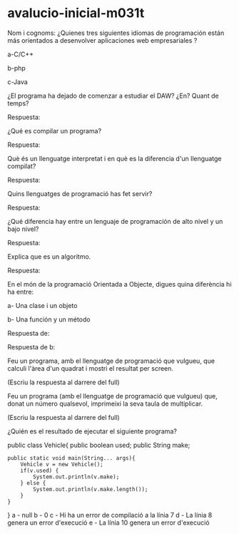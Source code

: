 # avalucio-inicial-m031t

Nom i cognoms:
¿Quienes tres siguientes idiomas de programación están más orientados a desenvolver aplicaciones web empresariales ?

a-C/C++

b-php

c-Java

¿El programa ha dejado de comenzar a estudiar el DAW? ¿En? Quant de temps?

Respuesta:

¿Qué es compilar un programa?

Respuesta:

Què és un llenguatge interpretat i en què es la diferencia d'un llenguatge compilat?

Respuesta:

Quins llenguatges de programació has fet servir?

Respuesta:

¿Qué diferencia hay entre un lenguaje de programación de alto nivel y un bajo nivel?

Respuesta:

Explica que es un algoritmo.

Respuesta:

En el món de la programació Orientada a Objecte, digues quina diferència hi ha entre:

a- Una clase i un objeto

b- Una función y un método

Respuesta de:

Respuesta de b:

Feu un programa, amb el llenguatge de programació que vulgueu, que calculi l'àrea d'un quadrat i mostri el resultat per screen.

(Escriu la respuesta al darrere del full)

Feu un programa (amb el llenguatge de programació que vulgueu) que, donat un número qualsevol, imprimeixi la seva taula de multiplicar.

(Escriu la respuesta al darrere del full)

¿Quién es el resultado de ejecutar el siguiente programa?

public class Vehicle{
    public boolean used;
    public String make;
    
    public static void main(String... args){
        Vehicle v = new Vehicle();
        if(v.used) {
            System.out.println(v.make);
        } else {
            System.out.println(v.make.length());
        }
    }
}
a - null
b - 0
c - Hi ha un error de compilació a la línia 7
d - La línia 8 genera un error d'execució
e - La línia 10 genera un error d'execució
